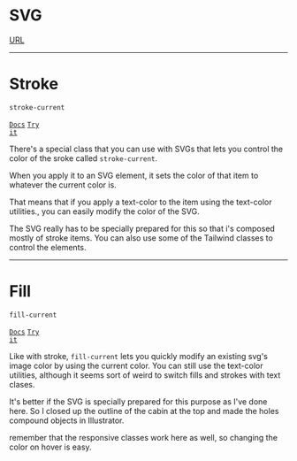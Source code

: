 <!-- .slide: data-state="layout-title" class="bg-dark"-->

# SVG

<div class="slide-link"><a href="URL"><i class="fab fa-slideshare"></i> URL</a></div>

> >


---

# Stroke


`stroke-current`

<a href="https://tailwindcss.com/docs/stroke" target="_blank"><code class="code-exciting">Docs</code></a> <a href="https://codepen.io/planetoftheweb/pen/PoGjEOP?editors=1000" target="_blank"><code class="code-royal">Try it</code></a>

> >

There's a special class that you can use with SVGs that lets you control the color of the sroke called `stroke-current`.

When you apply it to an SVG element, it sets the color of that item to whatever the current color is. 

That means that if you apply a text-color to the item using the text-color utilities., you can easily modify the color of the SVG.

The SVG really has to be specially prepared for this so that i's composed mostly of stroke items. You can also use some of the Tailwind classes to control the elements.

---

# Fill

`fill-current`

<a href="https://tailwindcss.com/docs/fill" target="_blank"><code class="code-exciting">Docs</code></a> <a href="https://codepen.io/planetoftheweb/pen/VwKWXpQ?editors=1000" target="_blank"><code class="code-royal">Try it</code></a>

> >

Like with stroke, `fill-current` lets you quickly modify an existing svg's image color by using the current color. You can still use the text-color utilities, although it seems sort of weird to switch fills and strokes with text clases.

It's better if the SVG is specially prepared for this purpose as I've done here. So I closed up the outline of the cabin at the top and made the holes compound objects in Illustrator.

remember that the responsive classes work here as well, so changing the color on hover is easy.